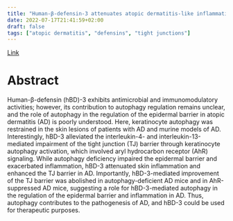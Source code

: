 ```yaml
---
title: "Human-β-defensin-3 attenuates atopic dermatitis-like inflammation through autophagy activation and the aryl hydrocarbon receptor signaling pathway"
date: 2022-07-17T21:41:59+02:00
draft: false
tags: ["atopic dermatitis", "defensins", "tight junctions"]
---
```


[Link](https://pubmed.ncbi.nlm.nih.gov/35834333/)

# Abstract

Human-β-defensin (hBD)-3 exhibits antimicrobial and immunomodulatory activities; however, its contribution to autophagy regulation remains unclear, and the role of autophagy in the regulation of the epidermal barrier in atopic dermatitis (AD) is poorly understood. Here, keratinocyte autophagy was restrained in the skin lesions of patients with AD and murine models of AD. Interestingly, hBD-3 alleviated the interleukin-4- and interleukin-13-mediated impairment of the tight junction (TJ) barrier through keratinocyte autophagy activation, which involved aryl hydrocarbon receptor (AhR) signaling. While autophagy deficiency impaired the epidermal barrier and exacerbated inflammation, hBD-3 attenuated skin inflammation and enhanced the TJ barrier in AD. Importantly, hBD-3-mediated improvement of the TJ barrier was abolished in autophagy-deficient AD mice and in AhR-suppressed AD mice, suggesting a role for hBD-3-mediated autophagy in the regulation of the epidermal barrier and inflammation in AD. Thus, autophagy contributes to the pathogenesis of AD, and hBD-3 could be used for therapeutic purposes. 